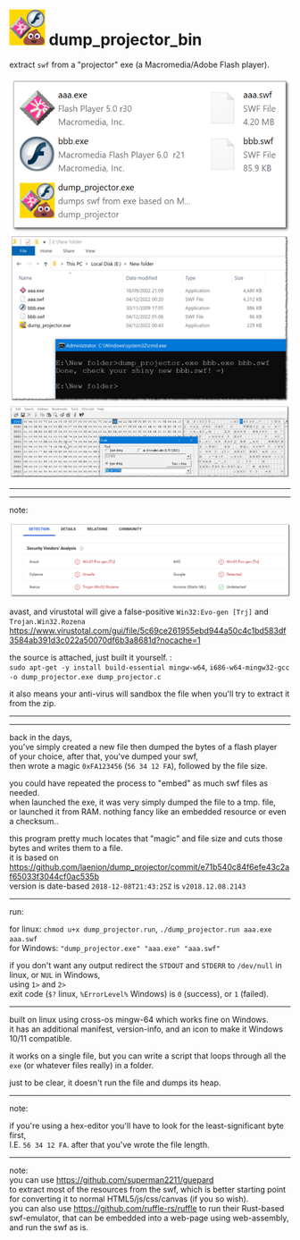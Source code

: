 <h1><img width="64" src="resources/icon.png" /> dump_projector_bin</h1>  
  
extract `swf` from a "projector" exe (a Macromedia/Adobe Flash player).  
  
<img src="resources/screenshot1.png" />  
  
<img src="resources/screenshot2.png" />  

<img src="resources/screenshot3.png" />  
  
<hr/>  
<hr/>  

note:  

<img src="resources/screenshot4.png" />  

avast, and virustotal will give a false-positive `Win32:Evo-gen [Trj]` and `Trojan.Win32.Rozena`  
https://www.virustotal.com/gui/file/5c69ce261955ebd944a50c4c1bd583df3584ab391d3c022a50070df6b3a8681d?nocache=1  

the source is attached, just built it yourself. :  
`sudo apt-get -y install build-essential mingw-w64`, `i686-w64-mingw32-gcc -o dump_projector.exe dump_projector.c`  

it also means your anti-virus will sandbox the file when you'll try to extract it from the zip.  

<hr/>  
<hr/>  
  
back in the days,  
you've simply created a new file then dumped the bytes of a flash player  
of your choice, after that, you've dumped your swf,  
then wrote a magic `0xFA123456` (`56 34 12 FA`), followed by the file size.  
  
you could have repeated the process to "embed" as much swf files as needed.  
when launched the exe, it was very simply dumped the file to a tmp. file,  
or launched it from RAM. nothing fancy like an embedded resource or even a checksum..  
  
this program pretty much locates that "magic" and file size and cuts those bytes and writes them to a file.  
it is based on https://github.com/laenion/dump_projector/commit/e71b540c84f6efe43c2af65033f3044cf0ac535b  
version is date-based `2018-12-08T21:43:25Z` is `v2018.12.08.2143`  
  
<hr/>  
  
run:  
  
for linux: `chmod u+x dump_projector.run`, `./dump_projector.run aaa.exe aaa.swf`  
for Windows: `"dump_projector.exe" "aaa.exe" "aaa.swf"`  
  
if you don't want any output redirect the `STDOUT` and `STDERR` to `/dev/null` in linux, or `NUL` in Windows,  
using `1>` and `2>`  
exit code (`$?` linux, `%ErrorLevel%` Windows) is `0` (success), or `1` (failed).  
  
  
<hr/>  
  
built on linux using cross-os mingw-64 which works fine on Windows.  
it has an additional manifest, version-info, and an icon to make it Windows 10/11 compatible.  
  
it works on a single file, but you can write a script that loops through all the `exe` (or whatever files really) in a folder.  
  
just to be clear, it doesn't run the file and dumps its heap.  
  
<hr/>  
  
note:  
  
if you're using a hex-editor you'll have to look for the least-significant byte first,  
I.E. `56 34 12 FA`. after that you've wrote the file length.  
  
<hr/>  
  
note:  
you can use https://github.com/superman2211/guepard  
to extract most of the resources from the swf, which is better starting point for converting it to normal HTML5/js/css/canvas (if you so wish).  
you can also use https://github.com/ruffle-rs/ruffle to run their Rust-based swf-emulator, that can be embedded into a web-page using web-assembly, and run the swf as is.  
  
  